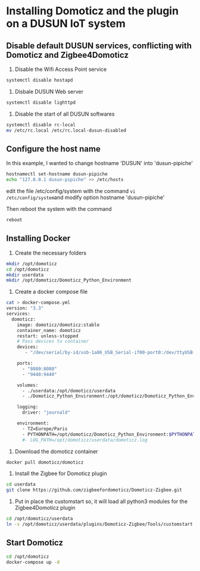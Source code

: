 # Installing Domoticz and the plugin on a DUSUN IoT system


## Disable default DUSUN services, conflicting with Domoticz and Zigbee4Domoticz

1. Disable the Wifi Access Point service

```bash
systemctl disable hostapd
```

1. Disbale DUSUN Web server

```bash
systemctl disable lighttpd
```

1. Disable the start of all DUSUN softwares

```bash
systemctl disable rc-local
mv /etc/rc.local /etc/rc.local-dusun-disabled
```

## Configure the host name

In this example, I wanted to change hostname 'DUSUN' into 'dusun-pipiche'


```bash
hostnamectl set-hostname dusun-pipiche
echo "127.0.0.1 dusun-pipiche" >> /etc/hosts
```

edit the file /etc/config/system with the command `vi /etc/config/system`and modify option hostname 'dusun-pipiche'

Then reboot the system with the command

```bash
reboot
```


## Installing Docker

1. Create the necessary folders

```bash
mkdir /opt/domoticz
cd /opt/domoticz
mkdir userdata
mkdir /opt/domoticz/Domoticz_Python_Environment
```

1. Create a docker compose file

```bash
cat > docker-compose.yml
version: "3.3"
services:
  domoticz:
    image: domoticz/domoticz:stable
    container_name: domoticz
    restart: unless-stopped
    # Pass devices to container
    devices:
       - "/dev/serial/by-id/usb-1a86_USB_Serial-if00-port0:/dev/ttyUSB-zigbee"

    ports:
      - "8080:8080"
      - "9440:9440"

    volumes:
      - ./userdata:/opt/domoticz/userdata
      - ./Domoticz_Python_Environment:/opt/domoticz/Domoticz_Python_Environment

    logging:
      driver: "journald"

    environment:
      - TZ=Europe/Paris
      - PYTHONPATH=/opt/domoticz/Domoticz_Python_Environment:$PYTHONPATH
      #- LOG_PATH=/opt/domoticz/userdata/domoticz.log
```

1. Download the domoticz container

```bash
docker pull domoticz/domoticz
```

1. Install the Zigbee for Domoticz plugin

```bash
cd userdata
git clone https://github.com/zigbeefordomoticz/Domoticz-Zigbee.git
```

1. Put in place the customstart so, it will load all python3 modules for the Zigbee4Domoticz plugin

```bash
cd /opt/domoticz/userdata
ln -s /opt/domoticz/userdata/plugins/Domoticz-Zigbee/Tools/customstart.sh customstart.sh
```


## Start Domoticz


```bash
cd /opt/domoticz
docker-compose up -d
```
